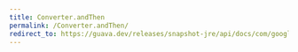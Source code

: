 ```yaml
---
title: Converter.andThen
permalink: /Converter.andThen/
redirect_to: https://guava.dev/releases/snapshot-jre/api/docs/com/google/common/base/Converter.html#andThen-com.google.common.base.Converter-
---
```


